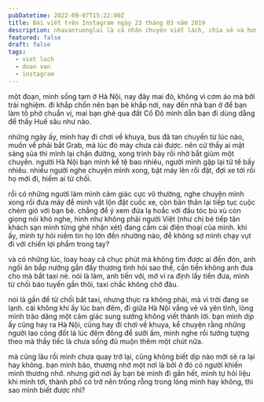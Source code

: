 ```yaml
---
pubDatetime: 2022-09-07T15:22:00Z
title: Bài viết trên Instagram ngày 23 tháng 03 năm 2019
description: nhavantuonglai là cá nhân chuyên viết lách, chia sẻ và hướng dẫn mọi người thuần thục hơn khi thực hành viết lách mỗi ngày qua những bài chia sẻ ngắn trên Instagram chính thức.
featured: false
draft: false
tags:
  - viet lach
  - doan van
  - instagram
---
```


một đoạn, mình sống tạm ở Hà Nội, nay đây mai đó, không vì cơm áo mà bởi trải nghiệm. đi khắp chốn nên bạn bè khắp nơi, nay đến nhà bạn ở để bạn làm tô phở chuẩn vị, mai bạn ghé qua đất Cố Đô mình dẫn bạn đi dùng dằng để thấy Huế sâu như nào.

những ngày ấy, mình hay đi chơi về khuya, bus đã tan chuyến từ lúc nào, muốn về phải bắt Grab, mà lúc đó máy chưa cài được. nên cứ thấy ai mặt sáng sủa thì mình lại chặn đường, xong trình bày rồi nhờ bắt giùm một chuyến. người Hà Nội bạn mình kể tệ bao nhiêu, người mình gặp lại tử tế bấy nhiêu. nhiều người nghe chuyện mình xong, bật máy lên rồi đặt, đợi xe tới rồi họ mới đi, hiếm ai từ chối.

rồi có những người làm mình cảm giác cực vô thường, nghe chuyện mình xong rồi đưa máy để mình vật lộn đặt cuốc xe, còn bản thân lại tiếp tục cuộc chém gió với bạn bè. chẳng để ý xem đứa lạ hoắc với đầu tóc bù xù còn giọng nói khó nghe, hình như không phải người Việt (như chị bé tiếp tân khách sạn mình từng ghé nhận xét) đang cầm cái điện thoại của mình. khi ấy, mình tự hỏi niềm tin họ lớn đến nhường nào, để không sợ mình chạy vụt đi với chiến lợi phẩm trong tay?

và có những lúc, loay hoay cả chục phút mà không tìm được ai đến đón, anh ngồi ăn bắp nướng gần đấy thương tình hỏi sao thế, cần tiền không anh đưa cho mà bắt taxi nè. nói là làm, anh tiến với, mở ví ra định lấy tiền đưa, mình từ chối bảo tuyến gần thôi, taxi chắc không chở đâu.

nói là gần để từ chối bắt taxi, nhưng thực ra không phải, mà vì trời đang se lạnh. cái không khí ấy lúc ban đêm, đi giữa Hà Nội vắng vẻ và yên tĩnh, lòng mình trào dâng một cảm giác sung sướng không viết thành lời. bạn mình dịp ấy cũng hay ra Hà Nội, cũng hay đi chơi về khuya, kể chuyện rằng những người lao công đốt lá lúc đêm đông để sưởi ấm, mình nghe rồi tưởng tượng theo mà thấy tiếc là chưa sống đủ muộn thêm một chút nữa.

mà cũng lâu rồi mình chưa quay trở lại, cũng không biết dịp nào mới sẽ ra lại hay không. bạn mình bảo, thương nhớ một nơi là bởi ở đó có người khiến mình thương nhớ. nhưng giờ nơi ấy bạn bè mình đi gần hết, mình tự hỏi liệu khi mình tới, thành phố có trở nên trống rỗng trong lòng mình hay không, thì sao mình biết được nhỉ?
